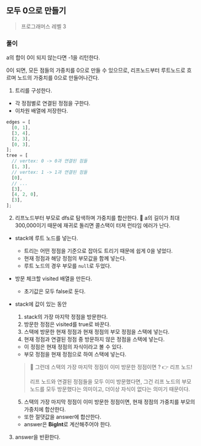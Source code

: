 ## 모두 0으로 만들기

> 프로그래머스 레벨 3

### 풀이

a의 합이 0이 되지 않는다면 -1을 리턴한다.

0이 되면, 모든 점들의 가중치를 0으로 만들 수 있으므로, 리프노드부터 루트노드로 흐르며 노드의 가중치를 0으로 만들어나간다.

1. 트리를 구성한다.

- 각 정점별로 연결된 정점을 구한다.
- 이차원 배열에 저장한다.

```js
edges = [
  [0, 1],
  [3, 4],
  [2, 3],
  [0, 3],
];
tree = [
  // vertex: 0 -> 0과 연결된 점들
  [1, 3],
  // vertex: 1 -> 1과 연결된 점들
  [0],
  // ...
  [3],
  [4, 2, 0],
  [3],
];
```

2. 리프노드부터 부모로 dfs로 탐색하며 가중치를 합산한다.
   📌 a의 길이가 최대 300,000이기 때문에 재귀로 돌리면 콜스택이 터져 런타임 에러가 난다.

- stack에 루트 노드를 넣는다.
  - 트리는 어떤 정점을 기준으로 잡아도 트리기 때문에 쉽게 0을 넣었다.
  - 현재 정점과 해당 정점의 부모값을 함께 넣는다.
  - 루트 노드의 경우 부모를 `null`로 두었다.
- 방문 체크할 visited 배열을 만든다.
  - 초기값은 모두 false로 둔다.
- stack에 값이 있는 동안

  1. stack의 가장 마지막 정점을 방문한다.
  2. 방문한 정점은 visited를 true로 바꾼다.
  3. 스택에 방문한 현재 정점과 현재 정점의 부모 정점을 스택에 넣는다.
  4. 현재 정점과 연결된 정점 중 방문하지 않은 정점을 스택에 넣는다.

  - 이 정점은 현재 정점의 자식이라고 볼 수 있다.
  - 부모 정점을 현재 정점으로 하여 스택에 넣는다.

  > 🚩 그런데 스택의 가장 마지막 정점이 이미 방문한 정점이면 ? 👉 리프 노드!
  >
  > 리프 노드와 연결된 정점들을 모두 이미 방문했다면, 그건 리프 노드의 부모 노드를 모두 방문했다는 의미이고, 더이상 자식이 없다는 의미기 때문이다.

  5. 스택의 가장 마지막 정점이 이미 방문한 정점이면, 현재 정점의 가중치를 부모의 가중치에 합산한다.

  - 또한 절댓값을 answer에 합산한다.
  - answer은 **BigInt**로 계산해주어야 한다.

3. answer을 반환한다.
